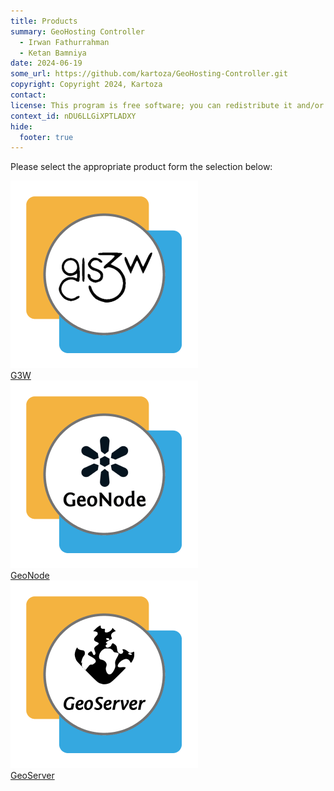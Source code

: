 ```yaml
---
title: Products
summary: GeoHosting Controller
  - Irwan Fathurrahman
  - Ketan Bamniya
date: 2024-06-19
some_url: https://github.com/kartoza/GeoHosting-Controller.git
copyright: Copyright 2024, Kartoza
contact:
license: This program is free software; you can redistribute it and/or modify it under the terms of the GNU Affero General Public License as published by the Free Software Foundation; either version 3 of the License, or (at your option) any later version.
context_id: nDU6LLGiXPTLADXY
hide:
  footer: true
---
```


Please select the appropriate product form the selection below:

<div class="product-grid">
  <div class="product-item">
    <a href="g3w/">
      <img src="./img/G3W_logo.png" alt="G3W" /><br />
      G3W
    </a>
  </div>
  <div class="product-item">
    <a href="geonode/">
      <img src="./img/GeoNode_logo.png" alt="GeoNode" /><br />
      GeoNode
    </a>
  </div>
  <div class="product-item">
    <a href="geoserver/">
      <img src="./img/GeoServer_logo.png" alt="GeoServer" /><br />
      GeoServer
    </a>
  </div>
</div>